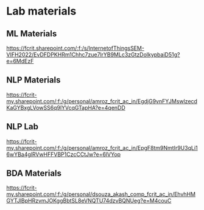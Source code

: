# Lab materials

## ML Materials
https://fcrit.sharepoint.com/:f:/s/InternetofThingsSEM-VIFH2022/EvDFDPKHRm1Chhc7zue7lrYB9MLc3zGtzDolkypbaiD51g?e=6MdEzF

## NLP Materials
https://fcrit-my.sharepoint.com/:f:/g/personal/amroz_fcrit_ac_in/EgdjG9vnFYJMswlzecdKaGYBxgLVowSS6q9lYVcqGTapHA?e=4qenDD

## NLP Lab
https://fcrit-my.sharepoint.com/:f:/g/personal/amroz_fcrit_ac_in/EpgF8tm9NmtIr9U3qLi16wYBa4glRVwHFFVBP1CzcCCtJw?e=6lVYop

## BDA Materials
https://fcrit-my.sharepoint.com/:f:/g/personal/dsouza_akash_comp_fcrit_ac_in/EhvhHMGYTJlBpHRzvmJOKggBbtSL8eVNQTU74dzvBQNUeg?e=M4couC
